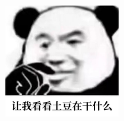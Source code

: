 <style>
    .trans {
        transition: 1s ease;
    }
</style>
<img class="trans" src="./pics/letMeCheck.png" id="loadingPic"></img>
<div class="trans" id="serverStatus"></div>

<script>
    const SERVER_ADDR='sq.awa.im:3975';
    const PIC = document.getElementById('loadingPic');
    const SERVER_STATUS = document.getElementById('serverStatus');
    let timeLeft = 0;
    let renderHTML = '<p>啊咧，服务器尚未启动诶~(￣▽￣)~*</p>';
    function showStatus() {
        PIC.style.opacity = 0;
        PIC.addEventListener('transitionend', () => {
            PIC.style.display = 'none';
            SERVER_STATUS.style.display = 'block';
            setTimeout(() => {
                SERVER_STATUS.style.opacity = 1;
            }, 100);
        })
    }
    SERVER_STATUS.style.display = 'none';
    SERVER_STATUS.style.opacity = 0;
    fetch(`https://api.mcsrvstat.us/2/${SERVER_ADDR}`).then(res => {
        if (res.status === 200)
            return res.json();
        // 获取失败
        return Promise.reject(res);
    }).then(resp => {
        if(resp.online){
            renderHTML = `
                <p>服务器已启动~</p>
                <p>有 ${resp.players.online}/${resp.players.max} 位小伙伴正在用餐</p>
            `;
        }
    }).catch(err => {
        console.log(err);
        renderHTML = '<p>状态信息获取失败TAT</p>';
    }).finally(() => {
        SERVER_STATUS.innerHTML = renderHTML;
        showStatus();
    });
</script>